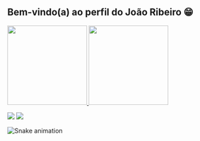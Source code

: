 ## Bem-vindo(a) ao perfil do João Ribeiro 😁

  <div>
  <a href="https://github.com/ribeiro-joaov">
  <img height="180em" src="https://github-readme-stats.vercel.app/api?username=ribeiro-joaov&show_icons=true&theme=tokyonight&include_all_commits=true&count_private=true"/>
  <img height="180em" src="https://github-readme-stats.vercel.app/api/top-langs/?username=ribeiro-joaov&layout=compact&langs_count=6&theme=tokyonight"/>
</div>
   
<div> 

  <a href = "mailto:ribeiro.joaov@gmail.com"><img src="https://img.shields.io/badge/-Gmail-%23333?style=for-the-badge&logo=gmail&logoColor=white" target="_blank"></a>
  <a href="https://www.linkedin.com/in/ribeirojoaov" target="_blank"><img src="https://img.shields.io/badge/-LinkedIn-%230077B5?style=for-the-badge&logo=linkedin&logoColor=white" target="_blank"></a> 
 
 
  ![Snake animation](https://github.com/ribeiro-joaov/ribeiro-joaov/blob/output/github-contribution-grid-snake.svg)
 
</div>
